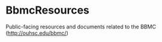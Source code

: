 BbmcResources
=============

Public-facing resources and documents related to the BBMC (http://ouhsc.edu/bbmc/)
